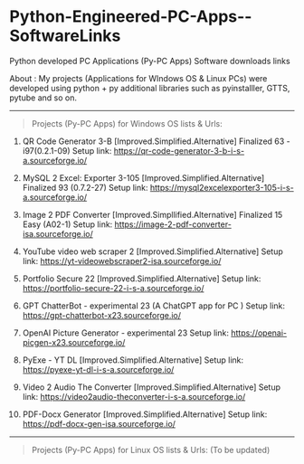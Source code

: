 # Python-Engineered-PC-Apps--SoftwareLinks
Python developed PC Applications (Py-PC Apps) Software downloads links

About :
My projects (Applications for WIndows OS & Linux PCs) were developed using python + py additional libraries such as pyinstalller, GTTS, pytube and so on.

-----------------------------------------------------------------------------------------------------------------------------------

>  Projects (Py-PC Apps) for Windows OS lists & Urls:     

1) QR Code Generator 3-B [Improved.Simplified.Alternative] Finalized 63 - i97(0.2.1-09) Setup link: https://qr-code-generator-3-b-i-s-a.sourceforge.io/

2) MySQL 2 Excel: Exporter 3-105 [Improved.Simplified.Alternative] Finalized 93 (0.7.2-27) Setup link: https://mysql2excelexporter3-105-i-s-a.sourceforge.io/
    
3) Image 2 PDF Converter [Improved.Simpllified.Alternative] Finalized 15 Easy (A02-1) Setup link: https://image-2-pdf-converter-isa.sourceforge.io/

4) YouTube video web scraper 2 [Improved.Simplified.Alternative] Setup link: https://yt-videowebscraper2-isa.sourceforge.io/

5) Portfolio Secure 22 [Improved.Simplified.Alternative] Setup link: https://portfolio-secure-22-i-s-a.sourceforge.io/

6) GPT ChatterBot - experimental 23 (A ChatGPT app for PC ) Setup link: https://gpt-chatterbot-x23.sourceforge.io/

7) OpenAI Picture Generator - experimental 23 Setup link: https://openai-picgen-x23.sourceforge.io/

8) PyExe - YT DL [Improved.Simplified.Alternative] Setup link: https://pyexe-yt-dl-i-s-a.sourceforge.io/

9) Video 2 Audio The Converter [Improved.Simplified.Alternative] Setup link: https://video2audio-theconverter-i-s-a.sourceforge.io/
   
10) PDF-Docx Generator [Improved.Simplified.Alternative] Setup link: https://pdf-docx-gen-isa.sourceforge.io/
    
-----------------------------------------------------------------------------------------------------------------------------------

> Projects (Py-PC Apps) for Linux OS lists & Urls: (To be updated)

